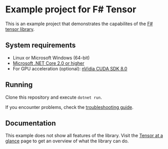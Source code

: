 # Example project for F# Tensor

This is an example project that demonstrates the capabilites of the [F# tensor library](http://www.deepml.net/Tensor).

## System requirements

* Linux or Microsoft Windows (64-bit)
* [Microsoft .NET Core 2.0 or higher](https://www.microsoft.com/net/learn/get-started/)
* For GPU acceleration (optional): [nVidia CUDA SDK 8.0](https://developer.nvidia.com/cuda-80-ga2-download-archive)

## Running

Clone this repository and execute `dotnet run`.

If you encounter problems, check the [troubleshooting guide](http://www.deepml.net/Tensor/articles/Troubleshooting.html).

## Documentation

This example does not show all features of the library.
Visit the [Tensor at a glance](http://www.deepml.net/Tensor/articles/Tensor.html) page to get an overview of what the library can do.
